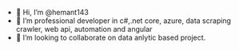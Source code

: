 - 👋 Hi, I’m @hemant143
- 👀 I’m professional developer in c#,.net core, azure, data scraping crawler, web api, automation and angular  
- 💞️ I’m looking to collaborate on data anlytic based project.


<!---
hemant143/hemant143 is a ✨ special ✨ repository because its `README.md` (this file) appears on your GitHub profile.
You can click the Preview link to take a look at your changes.
--->
